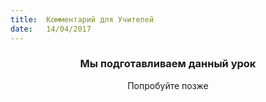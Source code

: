 ```yaml
---
title:  Комментарий для Учителей
date:   14/04/2017
---
```


### <center>Мы подготавливаем данный урок</center>
<center>Попробуйте позже</center>